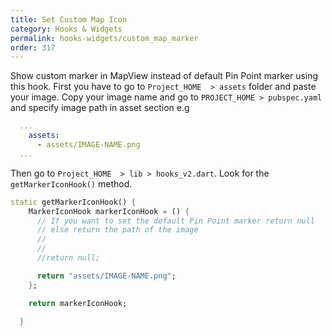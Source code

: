 ```yaml
---
title: Set Custom Map Icon
category: Hooks & Widgets
permalink: hooks-widgets/custom_map_marker
order: 317
---
```


 Show custom marker in MapView instead of default Pin Point marker using this hook. First you have to go to `Project_HOME  > assets` folder and paste your image. Copy your image name and go to `PROJECT_HOME > pubspec.yaml` and specify image path in asset section e.g

```yaml
  ...
    assets:
      - assets/IMAGE-NAME.png
  ...
```

Then go to `Project_HOME  > lib > hooks_v2.dart`. Look for the `getMarkerIconHook()` method.

```dart
static getMarkerIconHook() {
    MarkerIconHook markerIconHook = () {
      // If you want to set the default Pin Point marker return null
      // else return the path of the image
      //
      //
      //return null;

      return "assets/IMAGE-NAME.png";
    };

    return markerIconHook;

  }
```

